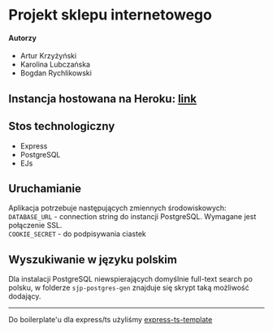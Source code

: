# Projekt sklepu internetowego 

#### Autorzy
- Artur Krzyżyński
- Karolina Lubczańska
- Bogdan Rychlikowski

## Instancja hostowana na Heroku: [link](https://polar-refuge-61445.herokuapp.com/annonymous)

## Stos technologiczny
- Express
- PostgreSQL
- EJs

## Uruchamianie
Aplikacja potrzebuje następujących zmiennych środowiskowych:
`DATABASE_URL` - connection string do instancji PostgreSQL. Wymagane jest połączenie SSL.  
`COOKIE_SECRET` - do podpisywania ciastek

## Wyszukiwanie w języku polskim
Dla instalacji PostgreSQL niewspierających domyślnie full-text search po polsku, w folderze `sjp-postgres-gen` znajduje się skrypt taką możliwość dodający.

---

Do boilerplate'u dla express/ts użyliśmy [express-ts-template](https://github.com/greenroach/express-ts-template)